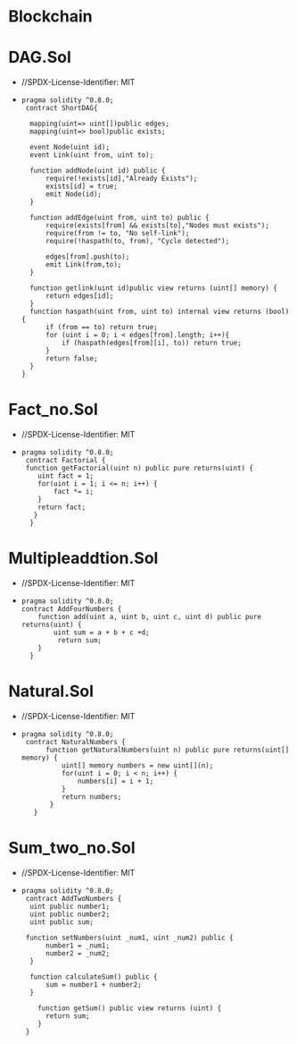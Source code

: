 # Blockchain
# DAG.Sol
-  //SPDX-License-Identifier: MIT
-     pragma solidity ^0.8.0;     
       contract ShortDAG{
   
        mapping(uint=> uint[])public edges;
        mapping(uint=> bool)public exists;
    
        event Node(uint id);
        event Link(uint from, uint to);
    
        function addNode(uint id) public {
            require(!exists[id],"Already Exists");
            exists[id] = true;
            emit Node(id);
        }
    
        function addEdge(uint from, uint to) public {
            require(exists[from] && exists[to],"Nodes must exists");
            require(from != to, "No self-link");
            require(!haspath(to, from), "Cycle detected");
    
            edges[from].push(to);
            emit Link(from,to);
        }
    
        function getlink(uint id)public view returns (uint[] memory) {
            return edges[id];
        }
        function haspath(uint from, uint to) internal view returns (bool) {
            if (from == to) return true;
            for (uint i = 0; i < edges[from].length; i++){
                if (haspath(edges[from][i], to)) return true;
            }
            return false;
        }
      }
# Fact_no.Sol     
-  //SPDX-License-Identifier: MIT
-     pragma solidity ^0.8.0;
       contract Factorial {
       function getFactorial(uint n) public pure returns(uint) {
          uint fact = 1;
          for(uint i = 1; i <= n; i++) {
              fact *= i;
          }
          return fact;
         }
        }
# Multipleaddtion.Sol
-  //SPDX-License-Identifier: MIT
-     pragma solidity ^0.8.0;
      contract AddFourNumbers {
          function add(uint a, uint b, uint c, uint d) public pure returns(uint) {
              uint sum = a + b + c +d;
               return sum;
          }
        }
#  Natural.Sol
-  //SPDX-License-Identifier: MIT
-     pragma solidity ^0.8.0;
       contract NaturalNumbers {
            function getNaturalNumbers(uint n) public pure returns(uint[] memory) {
                uint[] memory numbers = new uint[](n);
                for(uint i = 0; i < n; i++) {
                    numbers[i] = i + 1;
                }
                return numbers;
             }
         }
# Sum_two_no.Sol
-   //SPDX-License-Identifier: MIT
-     pragma solidity ^0.8.0;
       contract AddTwoNumbers {    
        uint public number1;
        uint public number2;
        uint public sum;
    
       function setNumbers(uint _num1, uint _num2) public {
            number1 = _num1;
            number2 = _num2;
        }
    
        function calculateSum() public {
            sum = number1 + number2;
        }
    
          function getSum() public view returns (uint) {
            return sum;
          }
       }

